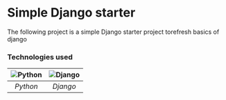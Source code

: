 
# Simple Django starter

The following project is a simple Django starter project torefresh basics of django

### Technologies used 

| ![Python](https://cdn-icons-png.flaticon.com/128/1822/1822920.png) | ![Django](https://cdn-icons-png.flaticon.com/128/9307/9307630.png) 
|:--:|:--:|
*Python*| *Django*